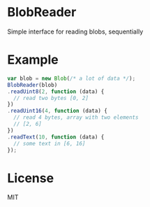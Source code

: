 # BlobReader

Simple interface for reading blobs, sequentially

# Example

```javascript
var blob = new Blob(/* a lot of data */);
BlobReader(blob)
.readUint8(2, function (data) {
  // read two bytes [0, 2]
})
.readUint16(4, function (data) {
  // read 4 bytes, array with two elements
  // [2, 6]
})
.readText(10, function (data) {
  // some text in [6, 16]
});
```

# License

MIT
